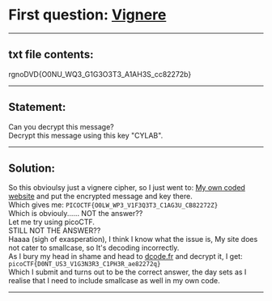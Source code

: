 # First question: [Vignere](https://play.picoctf.org/practice?page=1&search=vigenere)
---
## txt file contents:

rgnoDVD{O0NU_WQ3_G1G3O3T3_A1AH3S_cc82272b}
<br>

---

## Statement: 
Can you decrypt this message? <br> Decrypt this message using this key "CYLAB".
<br>

---

## Solution:

So this obvioulsy just a vignere cipher, so I just went to: [My own coded website](https://cipher-website-code.vercel.app/) and put the encrypted message and key there.<br>
Which gives me: ``PICOCTF{O0LW_WP3_V1F3Q3T3_C1AG3U_CB82272Z}`` <br>
Which is obviouly...... NOT the answer??<br>
Let me try using picoCTF.<br>
STILL NOT THE ANSWER??<br>
Haaaa (sigh of exasperation), I think I know what the issue is, My site does not cater to smallcase, so It's decoding incorrectly.<br>
As I bury my head in shame and head to [dcode.fr](https://www.dcode.fr/vigenere-cipher) and decrypt it, I get: ``picoCTF{D0NT_US3_V1G3N3R3_C1PH3R_ae82272q}``<br>
Which I submit and turns out to be the correct answer, the day sets as I realise that I need to include smallcase as well in my own code.<br>

---
